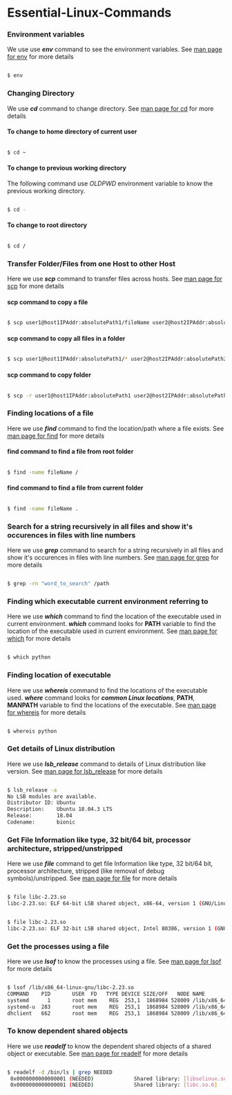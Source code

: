 # Essential-Linux-Commands

### Environment variables

We use use ***env*** command to see the environment variables. See [man page for env](http://man7.org/linux/man-pages/man1/env.1.html) for more details

```bash

$ env

```

### Changing Directory

We use ***cd*** command to change directory. See [man page for cd](http://man7.org/linux/man-pages/man1/cd.1p.html) for more details

#### To change to home directory of current user

```bash

$ cd ~

```

#### To change to previous working directory

The following command use _OLDPWD_ environment variable to know the previous working directory. 

```bash

$ cd -

```

#### To change to root directory

```bash

$ cd /

```

### Transfer Folder/Files from one Host to other Host

Here we use _**scp**_ command to transfer files across hosts. See [man page for scp](http://man7.org/linux/man-pages/man1/scp.1.html) for more details

#### scp command to copy a file

```bash

$ scp user1@host1IPAddr:absolutePath1/fileName user2@host2IPAddr:absolutePath2

```

#### scp command to copy all files in a folder

```bash

$ scp user1@host1IPAddr:absolutePath1/* user2@host2IPAddr:absolutePath2

```

#### scp command to copy folder

```bash

$ scp -r user1@host1IPAddr:absolutePath1 user2@host2IPAddr:absolutePath2

```

### Finding locations of a file 

Here we use _**find**_ command to find the location/path where a file exists. See [man page for find](http://man7.org/linux/man-pages/man1/find.1.html) for more details

#### find command to find a file from root folder 

```bash

$ find -name fileName /

```

#### find command to find a file from current folder 

```bash

$ find -name fileName .

```

### Search for a string recursively in all files and show it's occurences in files with line numbers

Here we use ***grep*** command to search for a string recursively in all files and show it's occurences in files with line numbers.
See [man page for grep](http://man7.org/linux/man-pages/man1/grep.1p.html) for more details

```bash

$ grep -rn "word_to_search" /path

```

### Finding which executable current environment referring to

Here we use ***which*** command to find the location of the executable used in current environment. ***which*** command looks for **PATH** variable to find the location of the executable used in current environment. See [man page for which](https://linux.die.net/man/1/which) for more details

```bash

$ which python

```

### Finding location of executable

Here we use ***whereis*** command to find the locations of the executable used. ***where*** command looks for ***common Linux locations***, **PATH**, **MANPATH** variable to find the locations of the executable. See [man page for whereis](http://man7.org/linux/man-pages/man1/whereis.1.html) for more details

```bash

$ whereis python

```

### Get details of Linux distribution

Here we use ***lsb_release*** command to details of Linux distribution like version. See [man page for lsb_release](http://manpages.ubuntu.com/manpages/bionic/man1/lsb_release.1.html) for more details

```bash

$ lsb_release -a                                                                                                                  
No LSB modules are available.                                                                                                                          
Distributor ID: Ubuntu                                                                                                                                 
Description:    Ubuntu 18.04.3 LTS                                                                                                                     
Release:        18.04                                                                                                                                  
Codename:       bionic

```

### Get File Information like type, 32 bit/64 bit, processor architecture, stripped/unstripped

Here we use ***file*** command to get file Information like type, 32 bit/64 bit, processor architecture, stripped (like removal of debug symbols)/unstripped. See [man page for file](http://man7.org/linux/man-pages/man1/file.1.html) for more details

```bash

$ file libc-2.23.so
libc-2.23.so: ELF 64-bit LSB shared object, x86-64, version 1 (GNU/Linux), dynamically linked, interpreter /lib64/l, BuildID[sha1]=1ca54a6e0d76188105b12e49fe6b8019bf08803a, for GNU/Linux 2.6.32, stripped

```

```bash

$ file libc-2.23.so
libc-2.23.so: ELF 32-bit LSB shared object, Intel 80386, version 1 (GNU/Linux), dynamically linked, interpreter /lib/ld-, BuildID[sha1]=9a6b57c7a4f93d7e54e61bccb7df996c8bc58141, for GNU/Linux 2.6.32, stripped

```

### Get the processes using a file

Here we use ***lsof*** to know the processes using a file. See [man page for lsof](http://man7.org/linux/man-pages/man8/lsof.8.html) for more details

```bash

$ lsof /lib/x86_64-linux-gnu/libc-2.23.so
COMMAND    PID       USER  FD   TYPE DEVICE SIZE/OFF   NODE NAME
systemd      1       root mem    REG  253,1  1868984 528009 /lib/x86_64-linux-gnu/libc-2.23.so
systemd-u  283       root mem    REG  253,1  1868984 528009 /lib/x86_64-linux-gnu/libc-2.23.so
dhclient   662       root mem    REG  253,1  1868984 528009 /lib/x86_64-linux-gnu/libc-2.23.so

```

### To know dependent shared objects

Here we use ***readelf*** to know the dependent shared objects of a shared object or executable. See [man page for readelf](http://man7.org/linux/man-pages/man1/readelf.1.html) for more details

```bash

$ readelf -d /bin/ls | grep NEEDED
 0x0000000000000001 (NEEDED)             Shared library: [libselinux.so.1]
 0x0000000000000001 (NEEDED)             Shared library: [libc.so.6]

```
